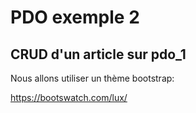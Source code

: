 # PDO exemple 2

## CRUD d'un article sur pdo_1

Nous allons utiliser un thème bootstrap:

https://bootswatch.com/lux/


